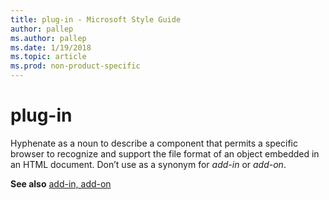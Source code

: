 ```yaml
---
title: plug-in - Microsoft Style Guide
author: pallep
ms.author: pallep
ms.date: 1/19/2018
ms.topic: article
ms.prod: non-product-specific
---
```


# plug-in

Hyphenate
as a noun to describe a component that permits a specific
browser to recognize and support the file format of an object
embedded in an HTML document. Don’t use as a synonym for *add-in* or *add-on*. 

**See also** [add-in, add-on](/style-guide/a-z-word-list-term-collections/a/add-in-add-on)
